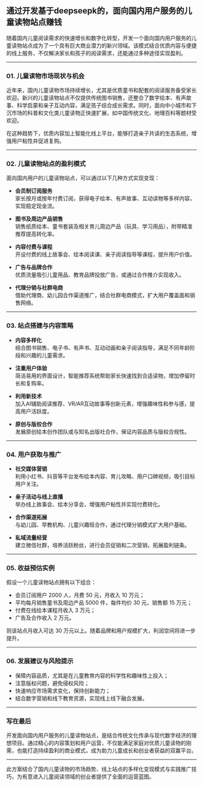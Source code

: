 ## 通过开发基于deepseepk的，面向国内用户服务的儿童读物站点赚钱

随着国内儿童阅读需求的快速增长和数字化转型，开发一个面向国内用户服务的儿童读物站点成为了一个具有巨大商业潜力的新兴领域。该模式结合优质内容与便捷的线上服务，不仅解决家长和孩子的阅读需求，还能通过多种途径实现盈利。

***

### 01. 儿童读物市场现状与机会

近年来，国内儿童读物市场持续增长，尤其是优质童书和配套的阅读服务备受家长欢迎。新兴的儿童读物站点不仅提供传统图书销售，还整合了数字绘本、有声故事、科学启蒙和亲子互动内容，满足孩子综合成长需求。同时，面向中小城市和下沉市场的科普和文化类儿童读物正快速扩展，如中国传统文化、地理百科等题材受欢迎。

在这种趋势下，优质内容加上智能化线上平台，能够打造亲子共读的生态系统，增强用户粘性并促进复购。

***

### 02. 儿童读物站点的盈利模式

面向国内用户的儿童读物站点，可以通过以下几种方式实现变现：

- **会员制订阅服务**  
  家长按月或按年付费订阅，获得电子绘本、有声故事、互动读物等多样内容，实现稳定现金流。

- **图书及周边产品销售**  
  销售纸质绘本、童书套装及相关育儿周边产品（玩具、学习用品），附带精准推荐提高转化率。

- **内容付费与课程**  
  开设付费的线上故事会、绘本阅读课、亲子阅读指导等课程，提升用户价值。

- **广告与品牌合作**  
  优质流量吸引儿童用品、教育品牌投放广告，或通过合作推介实现收入。

- **代理分销与社群电商**  
  借助代理商、幼儿园合作渠道推广，结合社群电商模式，扩大用户覆盖面和销售网络。

***

### 03. 站点搭建与内容策略

- **内容多样化**  
  结合图书销售、电子书、有声书、互动动画和亲子阅读指导，满足不同年龄阶段和兴趣的儿童需求。

- **注重用户体验**  
  简洁易用的界面设计，智能推荐系统帮助家长快速找到合适读物，增加停留时长和复购率。

- **利用新技术**  
  加入AI辅助阅读推荐、VR/AR互动故事等创新元素，增强趣味性和参与感，提高用户活跃度。

- **原创与版权合作**  
  发展原创绘本创作团队或与知名出版社合作，保证内容品质与版权合规性。

***

### 04. 用户获取与推广

- **社交媒体营销**  
  利用小红书、抖音等平台发布绘本内容、育儿攻略、用户口碑视频，吸引目标用户关注。

- **亲子活动与线上直播**  
  举办线上故事会、绘本分享会，增强用户粘性并实现付费转化。

- **合作渠道拓展**  
  与幼儿园、早教机构、儿童兴趣班合作，通过代理分销模式扩大用户基础。

- **私域流量经营**  
  建立微信社群，培养活跃粉丝，进行会员促销和二次营销，拓展盈利链条。

***

### 05. 收益预估实例

假设一个儿童读物站点拥有以下组合：

- 会员订阅用户 2000 人，月费 50 元，月收入 10 万元；
- 平均每月销售童书及周边产品 5000 件，每件均价 30 元，销售额 15 万元；
- 付费在线绘本课程月收入 3 万元；
- 广告及合作收入 2 万元。

则该站点月收入可达 30 万元以上。随着品牌和用户规模扩大，利润空间将进一步提升。

***

### 06. 发展建议与风险提示

- 保障内容品质，尤其是在儿童教育内容的科学性和趣味性上投入；
- 注意版权问题，避免侵权风险；
- 快速响应市场需求变化，保持创新能力；
- 结合数字营销和线下教育资源，实现线上线下融合发展。

***

### 写在最后

开发面向国内用户服务的儿童读物站点，是结合传统文化传承与现代数字经济的理想项目。通过精心的内容策划和用户运营，不仅能满足家庭对优质儿童读物的刚需，也能打造持续盈利的商业模式，成为助力儿童成长和创业者获益的双赢平台。

***

此方案结合了国内儿童读物的市场趋势、线上站点的多样化变现模式与实践推广技巧，为有意进入儿童阅读领域的创业者提供了全面的运营蓝图。
